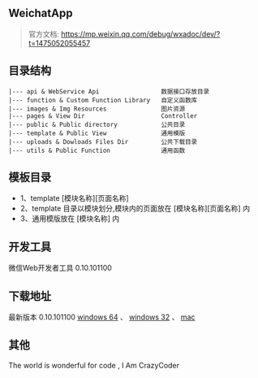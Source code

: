 

WeichatApp
------
>
> 官方文档: https://mp.weixin.qq.com/debug/wxadoc/dev/?t=1475052055457
>

目录结构
------
```shell
|--- api & WebService Api                 数据接口存放目录
|--- function & Custom Function Library   自定义函数库
|--- images & Img Resources               图片资源
|--- pages & View Dir                     Controller
|--- public & Public directory            公共目录
|--- template & Public View               通用模版
|--- uploads & Dowloads Files Dir         公共下载目录
|--- utils & Public Function              通用函数
```

模板目录
------
* 1、template [模块名称][页面名称]
* 2、template 目录以模块划分,模块内的页面放在 [模块名称][页面名称] 内
* 3、通用模版放在 [模块名称] 内

开发工具
------
微信Web开发者工具 0.10.101100

下载地址
------
最新版本 0.10.101100
<a href="https://servicewechat.com/wxa-dev-logic/download_redirect?type=x64&from=mpwiki&t=1476434677599">windows 64</a> 、 
<a href="https://servicewechat.com/wxa-dev-logic/download_redirect?type=ia32&from=mpwiki&t=1476434677599">windows 32</a> 、 
<a href="https://servicewechat.com/wxa-dev-logic/download_redirect?type=darwin&from=mpwiki&t=1476434677599">mac</a>

其他
------
The world is wonderful for code , I Am CrazyCoder

